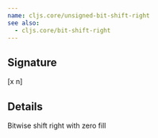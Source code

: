 ```yaml
---
name: cljs.core/unsigned-bit-shift-right
see also:
  - cljs.core/bit-shift-right
---
```


## Signature
[x n]


## Details

Bitwise shift right with zero fill
